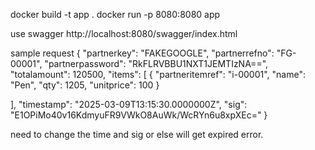 docker build -t app .
docker run -p 8080:8080 app

use swagger 
http://localhost:8080/swagger/index.html


sample request
{
  "partnerkey": "FAKEGOOGLE",
  "partnerrefno": "FG-00001",
  "partnerpassword": "RkFLRVBBU1NXT1JEMTIzNA==",
  "totalamount": 120500,
  "items": [
    {
      "partneritemref": "i-00001",
      "name": "Pen",
      "qty": 1205,
      "unitprice": 100
    }
  
  ],
  "timestamp": "2025-03-09T13:15:30.0000000Z",
  "sig": "E1OPiMo40v16KdmyuFR9VWkO8AuWk/WcRYn6u8xpXEc="
}

need to change the time and sig or else will get expired error. 
